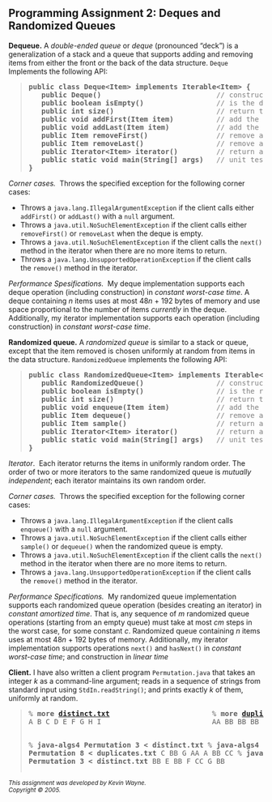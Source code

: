 <body>

<h2>Programming Assignment 2: Deques and Randomized Queues</h2>

<b>Dequeue.</b>
A <em>double-ended queue</em> or <em>deque</em> (pronounced “deck”)
is a generalization of a 
stack and a queue that supports adding and removing items 
from either the front or the back of the data structure.
<code>Deque</code> Implements the following API:

<blockquote>
<pre>
<b>public class Deque&lt;Item&gt; implements Iterable&lt;Item&gt; {</b>
<b>   public Deque()                           </b><font color = gray>// construct an empty deque</font>
<b>   public boolean isEmpty()                 </b><font color = gray>// is the deque empty?</font>
<b>   public int size()                        </b><font color = gray>// return the number of items on the deque</font>
<b>   public void addFirst(Item item)          </b><font color = gray>// add the item to the front</font>
<b>   public void addLast(Item item)           </b><font color = gray>// add the item to the end</font>
<b>   public Item removeFirst()                </b><font color = gray>// remove and return the item from the front</font>
<b>   public Item removeLast()                 </b><font color = gray>// remove and return the item from the end</font>
<b>   public Iterator&lt;Item&gt; iterator()         </b><font color = gray>// return an iterator over items in order from front to end</font>
<b>   public static void main(String[] args)   </b><font color = gray>// unit testing (optional)</font>
<b>}</b>
</pre>
</blockquote>

<p><em>Corner cases.&nbsp;</em>
Throws the specified exception for the following corner cases:
<ul>
<li>Throws a <code>java.lang.IllegalArgumentException</code>
if the client calls either <code>addFirst()</code> or <code>addLast()</code>
with a <code>null</code> argument.
<li>
Throws a <code>java.util.NoSuchElementException</code>
if the client calls either <code>removeFirst()</code> or <code>removeLast</code>
when the deque is empty.
<li>
Throws a <code>java.util.NoSuchElementException</code> if the client calls the <code>next()</code>
method in the iterator when there are no more items to return.
<li>
Throws a <code>java.lang.UnsupportedOperationException</code> if the client calls
the <code>remove()</code> method in the iterator.
</ul>

<p><em>Performance Spesifications.&nbsp;</em>
My deque implementation supports each deque operation (including construction)
in <em>constant worst-case time</em>.
A deque containing <em>n</em> items uses at most 48<em>n</em> + 192 bytes of memory
and use space proportional to the number of items <em>currently</em> in 
the deque.
Additionally, my iterator implementation supports
each operation (including construction) in <em>constant worst-case time</em>.

<p><b>Randomized queue.</b>
A <em>randomized queue</em> is similar to a stack or queue, except that
the item removed is chosen uniformly at random from items in
the data structure.
<code>RandomizedQueue</code> implements the following API:

<blockquote>
<pre>
<b>public class RandomizedQueue&lt;Item&gt; implements Iterable&lt;Item&gt; {</b>
<b>   public RandomizedQueue()                 </b><font color = gray>// construct an empty randomized queue</font>
<b>   public boolean isEmpty()                 </b><font color = gray>// is the randomized queue empty?</font>
<b>   public int size()                        </b><font color = gray>// return the number of items on the randomized queue</font>
<b>   public void enqueue(Item item)           </b><font color = gray>// add the item</font>
<b>   public Item dequeue()                    </b><font color = gray>// remove and return a random item</font>
<b>   public Item sample()                     </b><font color = gray>// return a random item (but do not remove it)</font>
<b>   public Iterator&lt;Item&gt; iterator()         </b><font color = gray>// return an independent iterator over items in random order</font>
<b>   public static void main(String[] args)   </b><font color = gray>// unit testing (optional)</font>
<b>}</b>
</pre>
</blockquote>

<p><em>Iterator</em>.&nbsp;
Each iterator returns the items in uniformly random order.
The order of two or more iterators to the same randomized queue is
<em>mutually independent</em>; each iterator maintains its own random order.

<p><em>Corner cases.&nbsp;</em>
Throws the specified exception for the following corner cases:
<ul>
<li>
Throws a <code>java.lang.IllegalArgumentException</code> if the client calls
<code>enqueue()</code> with a <code>null</code> argument.
<li>
Throws a <code>java.util.NoSuchElementException</code>
if the client calls either <code>sample()</code> or 
<code>dequeue()</code> when the randomized queue is empty.
<li>
Throws a <code>java.util.NoSuchElementException</code> if the client calls the <code>next()</code>
method in the iterator when there are no more items to return.
<li>
Throws a <code>java.lang.UnsupportedOperationException</code> if the client calls
the <code>remove()</code> method in the iterator.
</ul>

<p><em>Performance Specifications.&nbsp;</em>
My randomized queue implementation supports each randomized queue operation   
(besides creating an iterator) in <em>constant amortized time</em>.
That is, any sequence of <em>m</em> randomized queue operations (starting from
an empty queue) must take at most <em>cm</em> steps in the worst case,
for some constant <em>c</em>.
Randomized queue containing <em>n</em> items uses at most
48<em>n</em> + 192 bytes of memory.
Additionally, my iterator implementation supports
operations <code>next()</code> and <code>hasNext()</code> in <em>constant worst-case time</em>;
and construction in <em>linear time</em>


<p>
<b>Client.</b>
I have also written a client program <code>Permutation.java</code> that takes an integer <em>k</em> as
a command-line argument; reads in a sequence of strings from standard input
using <code>StdIn.readString()</code>; and prints exactly <em>k</em> of them,
uniformly at random.

<blockquote>
<pre>
% <b>more <a href = "../testing/queues/distinct.txt">distinct.txt</a></b>                        % <b>more <a href = "../testing/queues/duplicates.txt">duplicates.txt</a></b>
A B C D E F G H I                          AA BB BB BB BB BB CC CC

% <b>java-algs4 Permutation 3 < distinct.txt</b>   % <b>java-algs4 Permutation 8 < duplicates.txt</b>
C                                               BB
G                                               AA
A                                               BB
                                                CC
% <b>java-algs4 Permutation 3 < distinct.txt</b>       BB
E                                               BB
F                                               CC
G                                               BB
</pre>
</blockquote>


<ADDRESS><SMALL>
This assignment was developed by Kevin Wayne.
<br>Copyright &copy; 2005.
</SMALL>
</ADDRESS>

</BODY>
</HTML>
